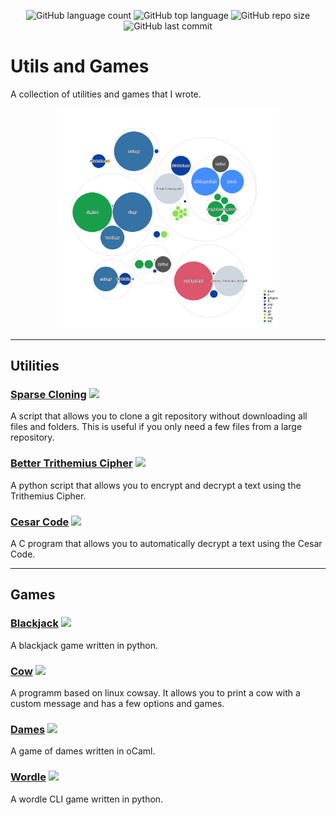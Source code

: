 <p align="center">
<img src="https://img.shields.io/github/languages/count/comejv/utils-and-games" alt="GitHub language count">
<img src ="https://img.shields.io/github/languages/top/comejv/utils-and-games" alt="GitHub top language">
<img src="https://img.shields.io/github/repo-size/comejv/utils-and-games" alt="GitHub repo size">
<img src ="https://img.shields.io/github/last-commit/comejv/utils-and-games" alt="GitHub last commit">
</p>

# Utils and Games
A collection of utilities and games that I wrote.

<p align="center" href="https://raw.githubusercontent.com/comejv/utils-and-games/main/diagram.svg">
<kbd>
<img src="./diagram.svg" alt="A diagram of this repository" width="70%">
</kbd>
</p>

***

## Utilities
### [Sparse Cloning](sparse-clone_%5Bshell%5D_%5Bgit%5D) ![](https://img.shields.io/badge/-shell-green)
A script that allows you to clone a git repository without downloading all files and folders. This is useful if you only need a few files from a large repository.

### [Better Trithemius Cipher](better-trithemius-cipher_%5Bpy%5D) ![](https://img.shields.io/badge/-python-blue)
A python script that allows you to encrypt and decrypt a text using the Trithemius Cipher.

### [Cesar Code](cesar-code_%5BC%5D) ![](https://img.shields.io/badge/-C-red)
A C program that allows you to automatically decrypt a text using the Cesar Code.

***

## Games
### [Blackjack](blackjack_%5Bpy%5D) ![](https://img.shields.io/badge/-python-blue)
A blackjack game written in python.

### [Cow](cow_%5BC%5D_%5Bshell%5D) ![](https://img.shields.io/badge/-C-red)
A programm based on linux cowsay. It allows you to print a cow with a custom message and has a few options and games.

### [Dames](dames_%5BoCaml%5D) ![](https://img.shields.io/badge/-oCaml-orange)
A game of dames written in oCaml.

### [Wordle](wordle_%5Bpy%5D) ![](https://img.shields.io/badge/-python-blue)
A wordle CLI game written in python.